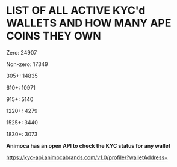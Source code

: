 # LIST OF ALL ACTIVE KYC'd WALLETS AND HOW MANY APE COINS THEY OWN

Zero: 24907

Non-zero: 17349

305+: 14835

610+: 10971

915+: 5140

1220+: 4279

1525+: 3440

1830+: 3073

**Animoca has an open API to check the KYC status for any wallet**

https://kyc-api.animocabrands.com/v1.0/profile/?walletAddress=